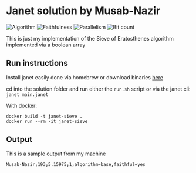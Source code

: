 # Janet solution by Musab-Nazir
![Algorithm](https://img.shields.io/badge/Algorithm-base-green)
![Faithfulness](https://img.shields.io/badge/Faithful-yes-green)
![Parallelism](https://img.shields.io/badge/Parallel-no-green)
![Bit count](https://img.shields.io/badge/Bits-unknown-yellowgreen)

This is just my implementation of the Sieve of Eratosthenes algorithm implemented via a boolean array

## Run instructions

Install janet easily done via homebrew or download binaries [here](https://github.com/janet-lang/janet/releases)

cd into the solution folder and run either the `run.sh` script or via the janet cli: `janet main.janet`

With docker:
```
docker build -t janet-sieve .
docker run --rm -it janet-sieve
```

## Output
This is a sample output from my machine
```
Musab-Nazir;193;5.15975;1;algorithm=base,faithful=yes

```
